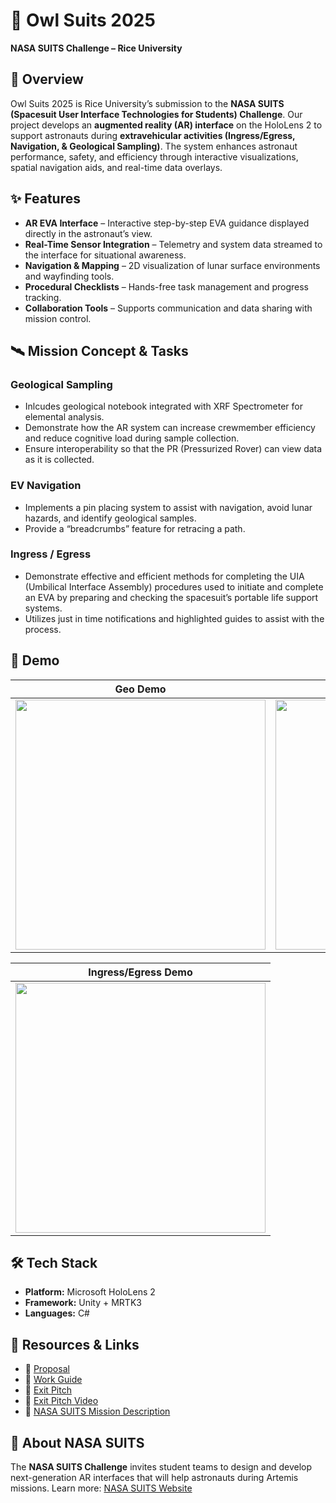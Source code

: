 # 🦉 Owl Suits 2025

**NASA SUITS Challenge – Rice University**

## 🚀 Overview

Owl Suits 2025 is Rice University’s submission to the **NASA SUITS (Spacesuit User Interface Technologies for Students) Challenge**.
Our project develops an **augmented reality (AR) interface** on the HoloLens 2 to support astronauts during **extravehicular activities (Ingress/Egress, Navigation, & Geological Sampling)**. The system enhances astronaut performance, safety, and efficiency through interactive visualizations, spatial navigation aids, and real-time data overlays.

## ✨ Features

* **AR EVA Interface** – Interactive step-by-step EVA guidance displayed directly in the astronaut’s view.
* **Real-Time Sensor Integration** – Telemetry and system data streamed to the interface for situational awareness.
* **Navigation & Mapping** – 2D visualization of lunar surface environments and wayfinding tools.
* **Procedural Checklists** – Hands-free task management and progress tracking.
* **Collaboration Tools** – Supports communication and data sharing with mission control.

## 🛰️ Mission Concept & Tasks  
### Geological Sampling  

* Inlcudes geological notebook integrated with XRF Spectrometer for elemental analysis. 
* Demonstrate how the AR system can increase crewmember efficiency and reduce cognitive load during sample collection.
* Ensure interoperability so that the PR (Pressurized Rover) can view data as it is collected.

### EV Navigation

* Implements a pin placing system to assist with navigation, avoid lunar hazards, and identify geological samples.
* Provide a “breadcrumbs” feature for retracing a path.

### Ingress / Egress

* Demonstrate effective and efficient methods for completing the UIA (Umbilical Interface Assembly) procedures used to initiate and complete an EVA by preparing and checking the spacesuit’s portable life support systems.  
* Utilizes just in time notifications and highlighted guides to assist with the process.

## 📸 Demo
<div align="center">

| Geo Demo | Nav Demo |
|----------|----------|
| <img src="content/geo_demo_short.gif" width="400"/> | <img src="content/nav_short_demo.gif" width="400"/> |


| Ingress/Egress Demo |  
|---------------------|
| <img src="content/ingress-short-test.gif" width="400"/> |

</div>

## 🛠️ Tech Stack

* **Platform:** Microsoft HoloLens 2
* **Framework:** Unity + MRTK3
* **Languages:** C#


## 📖 Resources & Links

* 📘 [Proposal](https://github.com/OWL-SUITS-2025/Owl_SUITS_2025/blob/main/content/2024%20Proposal.pdf)
* 📘 [Work Guide](https://github.com/OWL-SUITS-2025/Owl_SUITS_2025/blob/main/content/OWL%20SUITS%20Work%20Guide.pdf)
* 📘 [Exit Pitch](https://github.com/OWL-SUITS-2025/Owl_SUITS_2025/blob/main/content/NASA%20SUITS%20Exit%20Pitch%20May%202025.pdf)
* 📸 [Exit Pitch Video](https://www.youtube.com/live/2fiBoE0x6wE?si=X_I6vfQUIXEfKbDV&t=3849)
* 📂 [NASA SUITS Mission Description](https://drive.google.com/file/d/1cX8_v-_m_uQak2HYoOpUtQoYojI-I63m/view?usp=sharing)

## 📖 About NASA SUITS

The **NASA SUITS Challenge** invites student teams to design and develop next-generation AR interfaces that will help astronauts during Artemis missions. Learn more: [NASA SUITS Website](https://www.nasa.gov/learning-resources/spacesuit-user-interface-technologies-for-students/)
